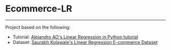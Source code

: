 # Ecommerce-LR
______

Project based on the following:
- Tutorial: [Alejandro AO's Linear Regression in Python tutorial](https://youtu.be/O2Cw82YR5Bo)
- Dataset: [Saurabh Kolawale's Linear Regression E-commerce Dataset](https://www.kaggle.com/datasets/kolawale/focusing-on-mobile-app-or-website?resource=download)
